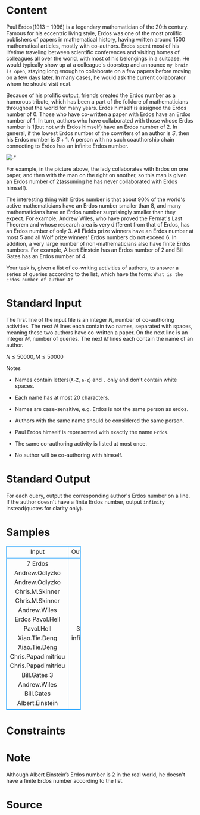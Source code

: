 
# Content

Paul Erdos$(1913-1996)$ is a legendary mathematician of the $20$th century. Famous for his eccentric living style, Erdos was one of the most prolific publishers of papers in mathematical history, having written around $1500$ mathematical articles, mostly with co-authors. Erdos spent most of his lifetime traveling between scientific conferences and visiting homes of colleagues all over the world, with most of his belongings in a suitcase. He would typically show up at a colleague's doorstep and announce `my brain is open`, staying long enough to collaborate on a few papers before moving on a few days later. In many cases, he would ask the current collaborator whom he should visit next.

Because of his prolific output, friends created the Erdos number as a humorous tribute, which has been a part of the folklore of mathematicians throughout the world for many years. Erdos himself is assigned the Erdos number of $0$. Those who have co-written a paper with Erdos have an Erdos number of $1$. In turn, authors who have collaborated with those whose Erdos number is $1$(but not with Erdos himself) have an Erdos number of $2$. In general, if the lowest Erdos number of the cowriters of an author is $S$, then his Erdos number is $S+1$. A person with no such coauthorship chain connecting to Erdos has an infinite Erdos number.

![.*](/source/lutece/erdos-number/img/aHR0cHM6Ly9hY20udWVzdGMuZWR1LmNuL21lZGlhL2ltYWdlL3Byb2JsZW0vNzYvMjAxNDAxMTMwMjQxMjcyNjExLmdpZg==.gif)

For example, in the picture above, the lady collaborates with Erdos on one paper, and then with the man on the right on another, so this man is given an Erdos number of $2$(assuming he has never collaborated with Erdos himself).

The interesting thing with Erdos number is that about $90\%$ of the world's active mathematicians have an Erdos number smaller than $8$, and many mathematicians have an Erdos number surprisingly smaller than they expect. For example, Andrew Wiles, who have proved the Fermat's Last Theorem and whose research area is very different from that of Erdos, has an Erdos number of only $3$. All Fields prize winners have an Erdos number at most $5$ and all Wolf prize winners' Erdos numbers do not exceed $6$. In addition, a very large number of non-mathematicians also have finite Erdos numbers. For example, Albert Einstein has an Erdos number of $2$ and Bill Gates has an Erdos number of $4$.

Your task is, given a list of co-writing activities of authors, to answer a series of queries according to the list, which have the form: `What is the Erdos number of author A?`

# Standard Input

The first line of the input file is an integer $N$, number of co-authoring activities. The next $N$ lines each contain two names, separated with spaces, meaning these two authors have co-written a paper. On the next line is an integer $M$, number of queries. The next $M$ lines each contain the name of an author.

$N \leq 50000, M \leq 50000$

Notes

* Names contain letters(`A`-`Z`, `a`-`z`) and `.` only and don't contain white spaces. 

* Each name has at most $20$ characters.

* Names are case-sensitive, e.g. Erdos is not the same person as erdos. 

* Authors with the same name should be considered the same person. 

* Paul Erdos himself is represented with exactly the name `Erdos`. 

* The same co-authoring activity is listed at most once. 

* No author will be co-authoring with himself.

# Standard Output

For each query, output the corresponding author's Erdos number on a line. If the author doesn't have a finite Erdos number, output `infinity` instead(quotes for clarity only).

# Samples

<style>
        table,table tr th, table tr td { border:1px solid #0094ff; }
        table { width: 200px; min-height: 25px; line-height: 25px; text-align: center; border-collapse: collapse;}   
    </style>
<table>
	<tr>
		<td>Input</td>
		<td>Output</td>
	</tr>
<tr><td>7
Erdos Andrew.Odlyzko
Andrew.Odlyzko Chris.M.Skinner
Chris.M.Skinner Andrew.Wiles
Erdos Pavol.Hell
Pavol.Hell Xiao.Tie.Deng
Xiao.Tie.Deng Chris.Papadimitriou
Chris.Papadimitriou Bill.Gates
3
Andrew.Wiles
Bill.Gates
Albert.Einstein</td><td>3
4
infinity</td></tr></table>


# Constraints



# Note

Although Albert Einstein’s Erdos number is $2$ in the real world, he doesn't have a finite Erdos number according to the list.

# Source


